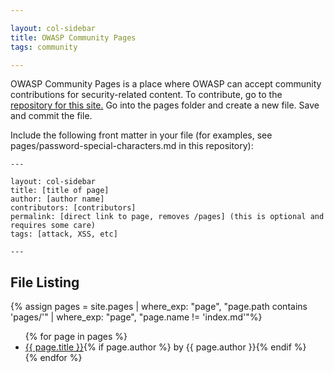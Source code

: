```yaml
---

layout: col-sidebar
title: OWASP Community Pages
tags: community

---
```


<!-- rebuild 2 -->

OWASP Community Pages is a place where OWASP can accept community contributions for security-related content.
To contribute, go to the [repository for this site.](https://github.com/OWASP/www-community)
Go into the pages folder and create a new file.  Save and commit the file. 

Include the following front matter in your file (for examples, see pages/password-special-characters.md in this repository):

    ---

    layout: col-sidebar
    title: [title of page]
    author: [author name]
    contributors: [contributors]
    permalink: [direct link to page, removes /pages] (this is optional and requires some care)
    tags: [attack, XSS, etc]
    
    ---

## File Listing

{% assign pages = site.pages | where_exp: "page", "page.path contains 'pages/'" | where_exp: "page", "page.name != 'index.md'"%}
<ul>
{% for page in pages %}
       <li><a href='/www-community{{ page.url }}'>{{ page.title }}</a>{% if page.author %} by {{ page.author }}{% endif %}</li>
{% endfor %}
</ul>
